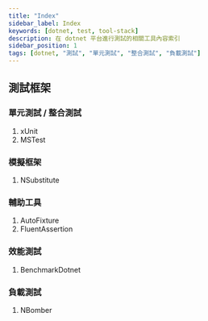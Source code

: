```yaml
---
title: "Index"
sidebar_label: Index
keywords: [dotnet, test, tool-stack]
description: 在 dotnet 平台進行測試的相關工具內容索引
sidebar_position: 1
tags: [dotnet, "測試", "單元測試", "整合測試", "負載測試"]
---
```


## 測試框架

### 單元測試 / 整合測試
1. xUnit
2. MSTest

### 模擬框架
1. NSubstitute

### 輔助工具
1. AutoFixture
2. FluentAssertion

### 效能測試
1. BenchmarkDotnet

### 負載測試
1. NBomber
